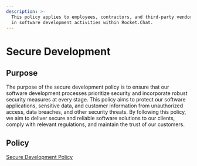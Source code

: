 ```yaml
---
description: >-
  This policy applies to employees, contractors, and third-party vendors engaged
  in software development activities within Rocket.Chat.
---
```


# Secure Development

## Purpose

The purpose of the secure development policy is to ensure that our software development processes prioritize security and incorporate robust security measures at every stage. This policy aims to protect our software applications, sensitive data, and customer information from unauthorized access, data breaches, and other security threats. By following this policy, we aim to deliver secure and reliable software solutions to our clients, comply with relevant regulations, and maintain the trust of our customers.

## Policy

[Secure Development Policy](http://127.0.0.1:5000/s/-M7iRWz196Rdn-5pW5QY/security/policies/security-policy/secure-development)
